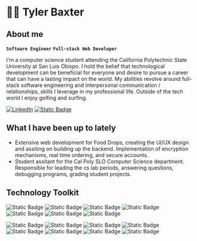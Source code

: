 # 🏌️‍♂️ Tyler Baxter

## About me

**`Software Engineer`** **`Full-stack Web Developer`**

I'm a computer science student attending the California Polytechnic State University at San Luis Obispo. I hold the belief that technological development can be beneficial for everyone and desire to pursue a career that can have a lasting impact on the world. My abilities revolve around full-stack software engineering and interpersonal communication / relationships, skills I leverage in my professional life. Outside of the tech world I enjoy golfing and surfing.

[![LinkedIn](https://img.shields.io/badge/LinkedIn-%230077B5.svg?style=for-the-badge&logo=linkedin&logoColor=white)](https://www.linkedin.com/in/tylerbaxter/) 
[![Static Badge](https://img.shields.io/badge/Portfolio-%23ff0000?style=for-the-badge&logo=internetcomputer&logoColor=white&link=https%3A%2F%2Fbaxtertyler.github.io%2F)](https://baxtertyler.github.io/)


## What I have been up to lately
- Extensive web development for Food Drops, creating the UI/UX design and assiting on building up the backend. Implementation of encryption mechanisms, real time ordering, and secure accounts.
- Student assitant for the Cal Poly SLO Computer Science department. Responsible for leading the cs lab periods, answering questions, debugging programs, grading student projects.

## Technology Toolkit

![Static Badge](https://img.shields.io/badge/Python-blue?style=for-the-badge&logo=python&logoColor=white)
![Static Badge](https://img.shields.io/badge/Java-red?style=for-the-badge&logo=Oracle&logoColor=white)
![Static Badge](https://img.shields.io/badge/C%2FC%2B%2B-darkblue?style=for-the-badge&logo=C&logoColor=white)
![Static Badge](https://img.shields.io/badge/JavaScript-yellow?style=for-the-badge&logo=javascript&logoColor=white)
![Static Badge](https://img.shields.io/badge/React-lightblue?style=for-the-badge&logo=react&logoColor=white)
![Static Badge](https://img.shields.io/badge/SQL-%2381e6c4?style=for-the-badge&logo=mysql&logoColor=white)
![Static Badge](https://img.shields.io/badge/Racket-purple?style=for-the-badge&logo=racket&logoColor=white)

![Static Badge](https://img.shields.io/badge/Node%20JS-lightgreen?style=for-the-badge&logo=nodedotjs&logoColor=white)
![Static Badge](https://img.shields.io/badge/Express%20JS-darkgreen?style=for-the-badge&logo=express&logoColor=white)
![Static Badge](https://img.shields.io/badge/Mongo%20DB-green?style=for-the-badge&logo=mongodb&logoColor=white)
![Static Badge](https://img.shields.io/badge/Linux-darkblue?style=for-the-badge&logo=linux&logoColor=white)
![Static Badge](https://img.shields.io/badge/pandas-pink?style=for-the-badge&logo=pandas&logoColor=white)
![Static Badge](https://img.shields.io/badge/numpy-turquois?style=for-the-badge&logo=numpy&logoColor=white)
![Static Badge](https://img.shields.io/badge/scikitlearn-gold?style=for-the-badge&logo=scikitlearn&logoColor=white)
![Static Badge](https://img.shields.io/badge/git-orange?style=for-the-badge&logo=git&logoColor=white)







